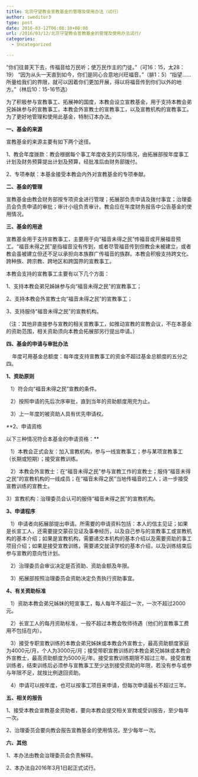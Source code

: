 ```yaml
---
title: 北京守望教会宣教基金的管理及使用办法（试行）
author: sweditor3
type: post
date: 2016-03-12T06:08:10+00:00
url: /2016/03/12/北京守望教会宣教基金的管理及使用办法试行/
categories:
  - Uncategorized

---
```


	  
&ldquo;你们往普天下去，传福音给万民听；使万民作主的门徒。&rdquo;（可16：15，太28：19）&nbsp;&ldquo;因为从头一天直到如今，你们是同心合意地兴旺福音。&rdquo;（腓1：5）&ldquo;指望&hellip;&hellip;所量给我们的界限，就可以因着你们更加开展，得以将福音传到你们以外的地方。&rdquo;（林后10：15-16节选） 

为了积极参与宣教事工、拓展神的国度，本教会设立宣教基金，用于支持本教会弟兄姊妹参与的宣教事工，本教会外宣教士的宣教事工，以及宣教机构的宣教事工。为了更好地管理和使用此基金，特制订本办法。 

**一、基金的来源** 

宣教基金的来源主要有如下两个途径。
	  
1、教会年度拨款：教会根据每个事工年度收支的实际情况，由拓展部按年度事工计划及财务预算提出计划及预算，经批准后由财务部拨付。
	  
2、专项奉献：本基金接受本教会内外对宣教基金的专项奉献。 

**二、基金的管理** 

宣教基金由教会财务部按专项资金进行管理；拓展部负责申请及拨付事宜；治理委员会负责申请的审批；审计小组负责审计。教会应在年度财务报告中公告基金的使用情况。 

**三、基金的用途**
	  
宣教基金用于支持宣教事工，主要用于向&ldquo;福音未得之民&rdquo;传福音或开展福音预工。&ldquo;福音未得之民&rdquo;是指福音没有传到，或者尽管福音传到但教会未被建立，或者教会虽被建立但还不足以承担向本族群广传福音的族群。本教会积极支持跨文化、跨种族、跨宗教、跨地区和跨国界的宣教事工。 

本教会支持的宣教事工主要有以下几个方面： 

1、支持本教会弟兄姊妹参与向&ldquo;福音未得之民&rdquo;的宣教事工；
	  
2、支持本教会外宣教士向&ldquo;福音未得之民&rdquo;的宣教事工；
	  
3、支持服侍&ldquo;福音未得之民&rdquo;的宣教机构。
	  
（注：其他非直接参与宣教的相关宣教事工，如推动宣教的宣教会议，不在本基金的资助范围，相关资助须向本教会拓展部另行提出申请。） 

**四、基金的申请与审批办法**
	  
&nbsp; &nbsp; 年度可用基金总额度：每年度支持宣教事工的资金不超过基金总额度的五分之四。
	  
**1、资助原则**
	  
&nbsp; &nbsp;1）符合向&ldquo;福音未得之民&rdquo;宣教的条件。
	  
&nbsp; &nbsp;2）按照申请的先后次序审批，直到当年的资助额度用完为止。
	  
&nbsp; &nbsp;3）上一年度的被资助人具有优先申请权。
	  
**2、申请资格
	  
以下三种情况符合本基金的申请资格：**
	  
&nbsp; &nbsp;1）本教会正式会友：加入宣教机构，参与一线宣教事工；参与某项宣教事工（长期或短期）；接受宣教训练。
	  
&nbsp; &nbsp;2）本教会外宣教士：在&ldquo;福音未得之民&rdquo;参与宣教工作的宣教士；服侍&ldquo;福音未得之民&rdquo;的宣教机构的一线成员；在&ldquo;福音未得之民&rdquo;当地传福音的工人；进一步接受宣教训练的宣教士。
	  
3）宣教机构：治理委员会认可的服侍&ldquo;福音未得之民&rdquo;的宣教机构。
	  
**3、申请程序**
	  
&nbsp; &nbsp;1）申请者向拓展部提出申请。所需要的申请资料包括：本人的信主见证；如果是长宣工人，还需要提交蒙召见证及事奉经历，以及自己参与的宣教事工或宣教机构的基本介绍；如果是宣教机构，需要递交本机构的基本介绍以及需要资助的事工项目介绍；如果是接受宣教训练，需要递交就读学校的基本介绍，以及训练结束后参与宣教的意向性计划。
	  
&nbsp; &nbsp;2）治理委员会审议决定是否资助、资助金额及年限。
	  
&nbsp; &nbsp;3）拓展部按照治理委员会资助决定负责执行资助事宜。
	  
**4、有关资助标准**
	  
&nbsp; &nbsp;1）资助本教会弟兄姊妹的短宣事工，每人每年不超过一次，一次不超过2000元。
	  
&nbsp; &nbsp;2）长宣工人的每月资助标准，一般不超过本教会牧师待遇（他们的宣教事工费用不包括在内）。
	  
&nbsp; &nbsp;3）接受专职宣教训练的本教会弟兄姊妹或本教会外宣教士，最高资助额度家庭为4000元/月，个人为3000元/月；接受带职宣教训练的本教会弟兄姊妹或本教会外宣教士，最高资助额度为5000元/年。接受宣教训练期限不超过三年。接受宣教训练者，结束训练后必须参与宣教事工至少达到接受资助的年限，若没有参与或参与年限不足，就按比例退回资助。
	  
&nbsp; &nbsp;4）申请可以按年度，也可以按事工项目来申请，但每次申请最长不超过三年。 

**五、相关的报告**
	  
1、接受本教会宣教基金资助者，要向本教会提交相关宣教或受训报告，至少每年一次。
	  
2、治理委员会要向教会报告宣教基金的使用情况，至少每年一次。 

**六、其他**
	  
1、本办法由教会治理委员会负责解释。
	  
2、本办法自2016年3月1日起正式试行。